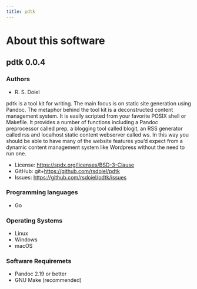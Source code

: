 ```yaml
---
title: pdtk
---
```


About this software
===================

pdtk 0.0.4
----------------

### Authors

- R. S. Doiel

pdtk is a tool kit for writing. The main focus is on static site
generation using Pandoc. The metaphor behind the tool kit is a
deconstructed content management system. It is easily scripted from your
favorite POSIX shell or Makefile. It provides a number of functions
including a Pandoc preprocessor called prep, a blogging tool called
blogit, an RSS generator called rss and localhost static content
webserver called ws. In this way you should be able to have many of the
website features you’d expect from a dynamic content management system
like Wordpress without the need to run one.


- License: https://spdx.org/licenses/BSD-3-Clause
- GitHub: git+https://github.com/rsdoiel/pdtk
- Issues: https://github.com/rsdoiel/pdtk/issues


### Programming languages

- Go

### Operating Systems

- Linux
- Windows
- macOS

### Software Requiremets

- Pandoc 2.19 or better
- GNU Make (recommended)

